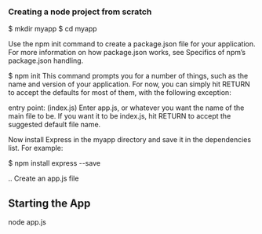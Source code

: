 ### Creating a node project from scratch

$ mkdir myapp
$ cd myapp

Use the npm init command to create a package.json file for your application. For more information on how package.json works, see Specifics of npm’s package.json handling.

$ npm init
This command prompts you for a number of things, such as the name and version of your application. For now, you can simply hit RETURN to accept the defaults for most of them, with the following exception:

entry point: (index.js)
Enter app.js, or whatever you want the name of the main file to be. If you want it to be index.js, hit RETURN to accept the suggested default file name.

Now install Express in the myapp directory and save it in the dependencies list. For example:

$ npm install express --save

.. Create an app.js file

## Starting the App

node app.js